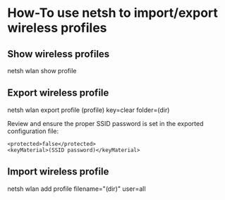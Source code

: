 # How-To use netsh to import/export wireless profiles

## Show wireless profiles
netsh wlan show profile

## Export wireless profile
netsh wlan export profile (profile) key=clear folder=(dir)

Review and ensure the proper SSID password is set in the exported configuration file:

	<protected>false</protected>
	<keyMaterial>(SSID password)</keyMaterial>

## Import wireless profile
netsh wlan add profile filename="(dir)" user=all
